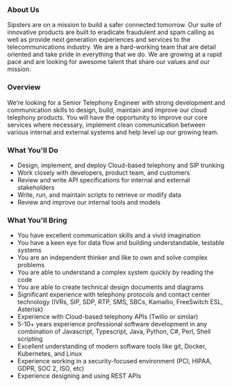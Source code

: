 ### About Us ###

Sipsters are on a mission to build a safer connected tomorrow. Our suite of innovative products are built to eradicate fraudulent and spam calling as well as provide next generation experiences and services to the telecommunications industry. We are a hard-working team that are detail oriented and take pride in everything that we do. We are growing at a rapid pace and are looking for awesome talent that share our values and our mission.

### Overview ### 

We’re looking for a Senior Telephony Engineer with strong development and communication skills to design, build, maintain and improve our cloud telephony products. You will have the opportunity to improve our core services where necessary, implement clean communication between various internal and external systems and help level up our growing team.

### What You'll Do ###

- Design, implement, and deploy Cloud-based telephony and SIP trunking  
- Work closely with developers, product team, and customers
- Review and write API specifications for internal and external stakeholders
- Write, run, and maintain scripts to retrieve or modify data
- Review and improve our internal tools and models             
  

### What You'll Bring ###

- You have excellent communication skills and a vivid imagination  
- You have a keen eye for data flow and building understandable, testable systems  
- You are an independent thinker and like to own and solve complex problems
- You are able to understand a complex system quickly by reading the code
- You are able to create technical design documents and diagrams
- Significant experience with telephony protocols and contact center technology (IVRs, SIP, SDP, RTP, SMS, SBCs, Kamailio, FreeSwitch ESL, Asterisk)
- Experience with Cloud-based telephony APIs (Twilio or similar)
- 5-10+ years experience professional software development in any combination of Javascript, Typescript, Java, Python, C#, Perl, Shell scripting
- Excellent understanding of modern software tools like git, Docker, Kubernetes, and Linux
- Experience working in a security-focused environment (PCI, HIPAA, GDPR, SOC 2, ISO, etc)
- Experience designing and using REST APIs